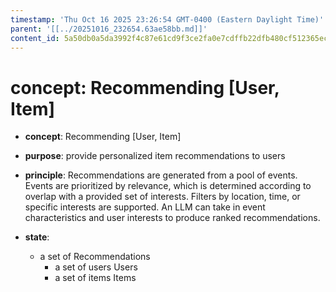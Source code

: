 ```yaml
---
timestamp: 'Thu Oct 16 2025 23:26:54 GMT-0400 (Eastern Daylight Time)'
parent: '[[../20251016_232654.63ae58bb.md]]'
content_id: 5a50db0a5da3992f4c87e61cd9f3ce2fa0e7cdffb22dfb480cf512365ec8dccb
---
```


# concept: Recommending \[User, Item]

* **concept**: Recommending \[User, Item]

* **purpose**: provide personalized item recommendations to users

* **principle**: Recommendations are generated from a pool of events. Events are prioritized by relevance, which is determined according to overlap with a provided set of interests. Filters by location, time, or specific interests are supported. An LLM can take in event characteristics and user interests to produce ranked recommendations.

* **state**:
  * a set of Recommendations
    * a set of users Users
    * a set of items Items
